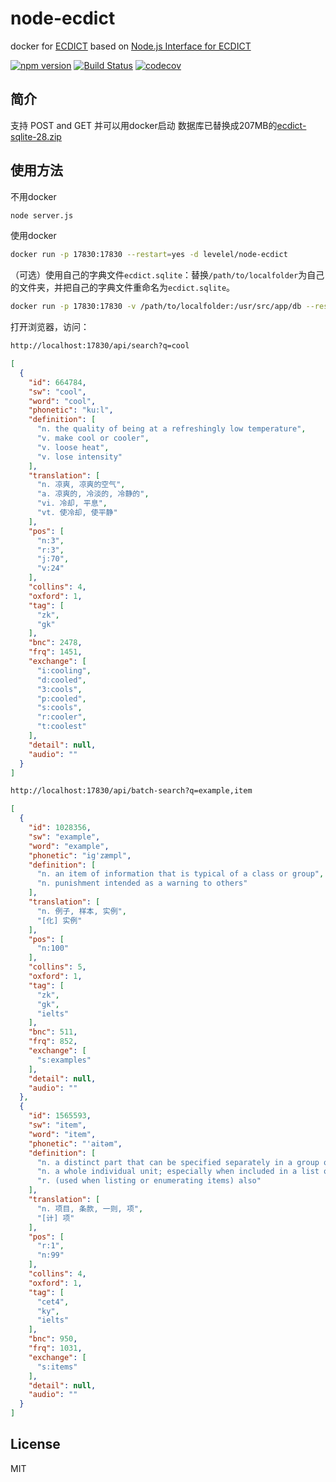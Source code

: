 # node-ecdict

docker for [ECDICT](https://github.com/skywind3000/ECDICT)
based on [Node.js Interface for ECDICT](https://github.com/HiuYanChong/node-ecdict)

[![npm version](https://img.shields.io/npm/v/node-ecdict.svg)](https://www.npmjs.com/package/node-ecdict) [![Build Status](https://travis-ci.org/HiuYanChong/node-ecdict.svg?branch=master)](https://travis-ci.org/HiuYanChong/node-ecdict) [![codecov](https://codecov.io/gh/HiuYanChong/node-ecdict/branch/master/graph/badge.svg)](https://codecov.io/gh/HiuYanChong/node-ecdict)

## 简介
支持 POST and GET
并可以用docker启动
数据库已替换成207MB的[ecdict-sqlite-28.zip](https://github.com/skywind3000/ECDICT/releases/download/1.0.28/ecdict-sqlite-28.zip)

## 使用方法
不用docker
```bash
node server.js
```
使用docker
```bash
docker run -p 17830:17830 --restart=yes -d levelel/node-ecdict
```
（可选）使用自己的字典文件`ecdict.sqlite`：替换`/path/to/localfolder`为自己的文件夹，并把自己的字典文件重命名为`ecdict.sqlite`。
```bash
docker run -p 17830:17830 -v /path/to/localfolder:/usr/src/app/db --restart=yes -d levelel/node-ecdict
```

打开浏览器，访问：
```html
http://localhost:17830/api/search?q=cool
```
```json
[
  {
    "id": 664784,
    "sw": "cool",
    "word": "cool",
    "phonetic": "ku:l",
    "definition": [
      "n. the quality of being at a refreshingly low temperature",
      "v. make cool or cooler",
      "v. loose heat",
      "v. lose intensity"
    ],
    "translation": [
      "n. 凉爽, 凉爽的空气",
      "a. 凉爽的, 冷淡的, 冷静的",
      "vi. 冷却, 平息",
      "vt. 使冷却, 使平静"
    ],
    "pos": [
      "n:3",
      "r:3",
      "j:70",
      "v:24"
    ],
    "collins": 4,
    "oxford": 1,
    "tag": [
      "zk",
      "gk"
    ],
    "bnc": 2478,
    "frq": 1451,
    "exchange": [
      "i:cooling",
      "d:cooled",
      "3:cools",
      "p:cooled",
      "s:cools",
      "r:cooler",
      "t:coolest"
    ],
    "detail": null,
    "audio": ""
  }
]
```

```html
http://localhost:17830/api/batch-search?q=example,item
```
```json
[
  {
    "id": 1028356,
    "sw": "example",
    "word": "example",
    "phonetic": "ig'zæmpl",
    "definition": [
      "n. an item of information that is typical of a class or group",
      "n. punishment intended as a warning to others"
    ],
    "translation": [
      "n. 例子, 样本, 实例",
      "[化] 实例"
    ],
    "pos": [
      "n:100"
    ],
    "collins": 5,
    "oxford": 1,
    "tag": [
      "zk",
      "gk",
      "ielts"
    ],
    "bnc": 511,
    "frq": 852,
    "exchange": [
      "s:examples"
    ],
    "detail": null,
    "audio": ""
  },
  {
    "id": 1565593,
    "sw": "item",
    "word": "item",
    "phonetic": "'aitәm",
    "definition": [
      "n. a distinct part that can be specified separately in a group of things that could be enumerated on a list",
      "n. a whole individual unit; especially when included in a list or collection",
      "r. (used when listing or enumerating items) also"
    ],
    "translation": [
      "n. 项目, 条款, 一则, 项",
      "[计] 项"
    ],
    "pos": [
      "r:1",
      "n:99"
    ],
    "collins": 4,
    "oxford": 1,
    "tag": [
      "cet4",
      "ky",
      "ielts"
    ],
    "bnc": 950,
    "frq": 1031,
    "exchange": [
      "s:items"
    ],
    "detail": null,
    "audio": ""
  }
]
```
## License

MIT